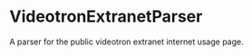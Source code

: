 VideotronExtranetParser
=======================

A parser for the public videotron extranet internet usage page.